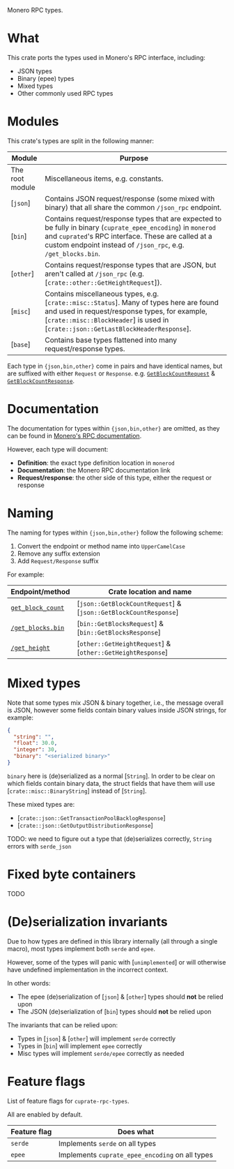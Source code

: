 Monero RPC types.

# What
This crate ports the types used in Monero's RPC interface, including:
- JSON types
- Binary (epee) types
- Mixed types
- Other commonly used RPC types

# Modules
This crate's types are split in the following manner:

| Module | Purpose |
|--------|---------|
| The root module | Miscellaneous items, e.g. constants.
| [`json`] | Contains JSON request/response (some mixed with binary) that all share the common `/json_rpc` endpoint. |
| [`bin`] | Contains request/response types that are expected to be fully in binary (`cuprate_epee_encoding`) in `monerod` and `cuprated`'s RPC interface. These are called at a custom endpoint instead of `/json_rpc`, e.g. `/get_blocks.bin`. |
| [`other`] | Contains request/response types that are JSON, but aren't called at `/json_rpc` (e.g. [`crate::other::GetHeightRequest`]). |
| [`misc`] | Contains miscellaneous types, e.g. [`crate::misc::Status`]. Many of types here are found and used in request/response types, for example, [`crate::misc::BlockHeader`] is used in [`crate::json::GetLastBlockHeaderResponse`]. |
| [`base`] | Contains base types flattened into many request/response types.

Each type in `{json,bin,other}` come in pairs and have identical names, but are suffixed with either `Request` or `Response`. e.g. [`GetBlockCountRequest`](crate::json::GetBlockCountRequest) & [`GetBlockCountResponse`](crate::json::GetBlockCountResponse).

# Documentation
The documentation for types within `{json,bin,other}` are omitted, as they can be found in [Monero's RPC documentation](https://www.getmonero.org/resources/developer-guides/daemon-rpc.html).

However, each type will document:
- **Definition**: the exact type definition location in `monerod`
- **Documentation**: the Monero RPC documentation link
- **Request/response**: the other side of this type, either the request or response

# Naming
The naming for types within `{json,bin,other}` follow the following scheme:
1. Convert the endpoint or method name into `UpperCamelCase`
1. Remove any suffix extension
1. Add `Request/Response` suffix

For example:

| Endpoint/method | Crate location and name |
|-----------------|-------------------------|
| [`get_block_count`](https://www.getmonero.org/resources/developer-guides/daemon-rpc.html#get_block_count) | [`json::GetBlockCountRequest`] & [`json::GetBlockCountResponse`]
| [`/get_blocks.bin`](https://www.getmonero.org/resources/developer-guides/daemon-rpc.html#get_blockbin) | [`bin::GetBlocksRequest`] & [`bin::GetBlocksResponse`]
| [`/get_height`](https://www.getmonero.org/resources/developer-guides/daemon-rpc.html#get_height) | [`other::GetHeightRequest`] & [`other::GetHeightResponse`]

# Mixed types
Note that some types mix JSON & binary together, i.e., the message overall is JSON,
however some fields contain binary values inside JSON strings, for example:

```json
{
  "string": "",
  "float": 30.0,
  "integer": 30,
  "binary": "<serialized binary>"
}
```

`binary` here is (de)serialized as a normal [`String`]. In order to be clear on which fields contain binary data, the struct fields that have them will use [`crate::misc::BinaryString`] instead of [`String`].

These mixed types are:
- [`crate::json::GetTransactionPoolBacklogResponse`]
- [`crate::json::GetOutputDistributionResponse`]

TODO: we need to figure out a type that (de)serializes correctly, `String` errors with `serde_json`

# Fixed byte containers
TODO

<!--

Some fields within requests/responses are containers, but fixed in size.

For example, [`crate::json::GetBlockTemplateResponse::prev_hash`] is always a 32-byte hash.

In these cases, stack allocated types like `cuprate_fixed_bytes::StrArray`
will be used instead of a more typical [`String`] for optimization reasons.

-->

# (De)serialization invariants
Due to how types are defined in this library internally (all through a single macro),
most types implement both `serde` and `epee`.

However, some of the types will panic with [`unimplemented`]
or will otherwise have undefined implementation in the incorrect context.

In other words:
- The epee (de)serialization of [`json`] & [`other`] types should **not** be relied upon
- The JSON (de)serialization of [`bin`] types should **not** be relied upon

The invariants that can be relied upon:
- Types in [`json`] & [`other`] will implement `serde` correctly
- Types in [`bin`] will implement `epee` correctly
- Misc types will implement `serde/epee` correctly as needed

# Feature flags
List of feature flags for `cuprate-rpc-types`.

All are enabled by default.

| Feature flag | Does what |
|--------------|-----------|
| `serde`      | Implements `serde` on all types
| `epee`       | Implements `cuprate_epee_encoding` on all types